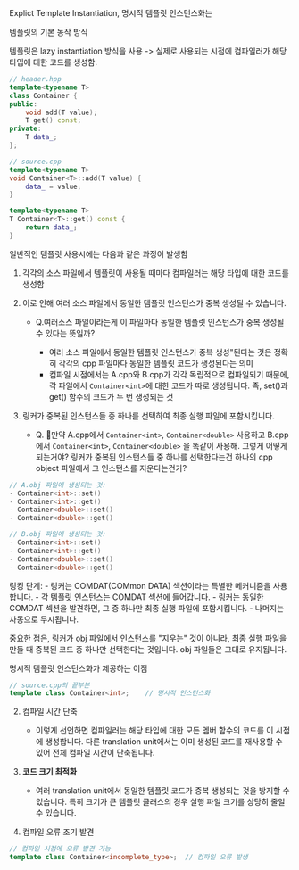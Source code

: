 

Explict Template Instantiation, 명시적 템플릿 인스턴스화는


템플릿의 기본 동작 방식

템플릿은 lazy instantiation 방식을 사용 -> 실제로 사용되는 시점에 컴파일러가 해당 타입에 대한 코드를 생성함.

```cpp
// header.hpp
template<typename T>
class Container {
public:
    void add(T value);
    T get() const;
private:
    T data_;
};

// source.cpp
template<typename T>
void Container<T>::add(T value) {
    data_ = value;
}

template<typename T>
T Container<T>::get() const {
    return data_;
}
```


일반적인 템플릿 사용시에는 다음과 같은 과정이 발생함

1. 각각의 소스 파일에서 템플릿이 사용될 때마다 컴파일러는 해당 타입에 대한 코드를 생성함
2. 이로 인해 여러 소스 파일에서 동일한 템플릿 인스턴스가 중복 생성될 수 있습니다.
	* Q.여러소스 파일이라는게 이 파일마다 동일한 템플릿 인스턴스가 중복 생성될 수 있다는 뜻일까?

		*  여러 소스 파일에서 동일한 템플릿 인스턴스가 중복 생성"된다는 것은 정확히 각각의 cpp 파일마다 동일한 템플릿 코드가 생성된다는 의미
		* 컴파일 시점에서는 A.cpp와 B.cpp가 각각 독립적으로 컴파일되기 때문에, 각 파일에서 `Container<int>`에 대한 코드가 따로 생성됩니다. 즉, set()과 get() 함수의 코드가 두 번 생성되는 것
	  
	  
	  
	  
3. 링커가 중복된 인스턴스들 중 하나를 선택하여 최종 실행 파일에 포함시킵니다.
	* Q. 만약 A.cpp에서 `Container<int>`, `Container<double>`  사용하고  B.cpp에서 `Container<int>`, `Container<double>` 을 똑같이 사용해. 그렇게 어떻게 되는거야? 링커가 중복된 인스턴스들 중 하나를 선택한다는건 하나의 cpp object 파일에서 그 인스턴스를 지운다는건가? 

```cpp
// A.obj 파일에 생성되는 것:
- Container<int>::set()
- Container<int>::get()
- Container<double>::set()
- Container<double>::get()

// B.obj 파일에 생성되는 것:
- Container<int>::set()
- Container<int>::get()
- Container<double>::set()
- Container<double>::get()
```

링킹 단계:
    - 링커는 COMDAT(COMmon DATA) 섹션이라는 특별한 메커니즘을 사용합니다.
    - 각 템플릿 인스턴스는 COMDAT 섹션에 들어갑니다.
    - 링커는 동일한 COMDAT 섹션을 발견하면, 그 중 하나만 최종 실행 파일에 포함시킵니다.
    - 나머지는 자동으로 무시됩니다.

중요한 점은, 링커가 obj 파일에서 인스턴스를 "지우는" 것이 아니라, 최종 실행 파일을 만들 때 중복된 코드 중 하나만 선택한다는 것입니다. obj 파일들은 그대로 유지됩니다.


명시적 템플릿 인스턴스화가 제공하는 이점

```cpp
// source.cpp의 끝부분
template class Container<int>;    // 명시적 인스턴스화
```

2. 컴파일 시간 단축
	* 이렇게 선언하면 컴파일러는 해당 타입에 대한 모든 멤버 함수의 코드를 이 시점에 생성합니다. 다른 translation unit에서는 이미 생성된 코드를 재사용할 수 있어 전체 컴파일 시간이 단축됩니다.

3. **코드 크기 최적화**
	* 여러 translation unit에서 동일한 템플릿 코드가 중복 생성되는 것을 방지할 수 있습니다. 특히 크기가 큰 템플릿 클래스의 경우 실행 파일 크기를 상당히 줄일 수 있습니다.
	
4. 컴파일 오류 조기 발견

```cpp
// 컴파일 시점에 오류 발견 가능
template class Container<incomplete_type>;  // 컴파일 오류 발생
```


